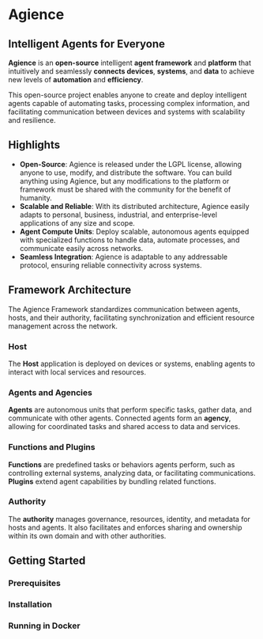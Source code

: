# Agience
## Intelligent Agents for Everyone

**Agience** is an **open-source** intelligent **agent framework** and **platform** that intuitively and seamlessly **connects devices**, **systems**, and **data** to achieve new levels of **automation** and **efficiency**.

This open-source project enables anyone to create and deploy intelligent agents capable of automating tasks, processing complex information, and facilitating communication between devices and systems with scalability and resilience.

## Highlights

- **Open-Source**: Agience is released under the LGPL license, allowing anyone to use, modify, and distribute the software. You can build anything using Agience, but any modifications to the platform or framework must be shared with the community for the benefit of humanity.
- **Scalable and Reliable**: With its distributed architecture, Agience easily adapts to personal, business, industrial, and enterprise-level applications of any size and scope.
- **Agent Compute Units**: Deploy scalable, autonomous agents equipped with specialized functions to handle data, automate processes, and communicate easily across networks.
- **Seamless Integration**: Agience is adaptable to any addressable protocol, ensuring reliable connectivity across systems.

## Framework Architecture

The Agience Framework standardizes communication between agents, hosts, and their authority, facilitating synchronization and efficient resource management across the network.

### Host
The **Host** application is deployed on devices or systems, enabling agents to interact with local services and resources.

### Agents and Agencies
**Agents** are autonomous units that perform specific tasks, gather data, and communicate with other agents. Connected agents form an **agency**, allowing for coordinated tasks and shared access to data and services.

### Functions and Plugins
**Functions** are predefined tasks or behaviors agents perform, such as controlling external systems, analyzing data, or facilitating communications. **Plugins** extend agent capabilities by bundling related functions.

### Authority
The **authority** manages governance, resources, identity, and metadata for hosts and agents. It also facilitates and enforces sharing and ownership within its own domain and with other authorities.

## Getting Started

### Prerequisites

### Installation

### Running in Docker

